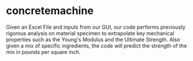 # concretemachine

Given an Excel File and inputs from our GUI, our code performs previously rigorous analysis on material specimen
to extrapolate key mechanical properties such as the Young's Modulus and the Ultimate Strength. Also given a mix of
specific ingredients, the code will predict the strength of the mix in pounds per square inch.

